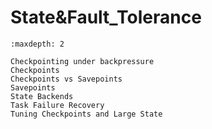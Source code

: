 # State&Fault_Tolerance

```{toctree}
:maxdepth: 2

Checkpointing under backpressure
Checkpoints
Checkpoints vs Savepoints
Savepoints
State Backends
Task Failure Recovery
Tuning Checkpoints and Large State
```